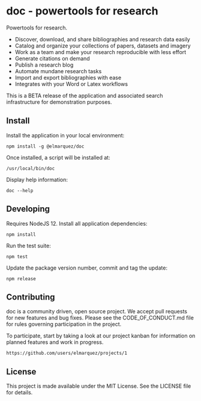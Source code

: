 doc - powertools for research
=============================

Powertools for research.

- Discover, download, and share bibliographies and research data easily
- Catalog and organize your collections of papers, datasets and imagery
- Work as a team and make your research reproducible with less effort
- Generate citations on demand
- Publish a research blog
- Automate mundane research tasks
- Import and export bibliographies with ease
- Integrates with your Word or Latex workflows

This is a BETA release of the application and associated search infrastructure
for demonstration purposes.


## Install

Install the application in your local environment:

    npm install -g @elmarquez/doc

Once installed, a script will be installed at:

    /usr/local/bin/doc

Display help information:

    doc --help


## Developing

Requires NodeJS 12. Install all application dependencies:

    npm install

Run the test suite:

    npm test

Update the package version number, commit and tag the update:

    npm release


## Contributing

doc is a community driven, open source project. We accept pull requests for
new features and bug fixes. Please see the CODE_OF_CONDUCT.md file for rules
governing participation in the project.

To participate, start by taking a look at our project kanban for information on
planned features and work in progress.

    https://github.com/users/elmarquez/projects/1


## License

This project is made available under the MIT License. See the LICENSE file for
details.
